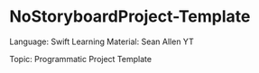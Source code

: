 # NoStoryboardProject-Template
Language: Swift
Learning Material: Sean Allen YT

Topic: Programmatic Project Template
